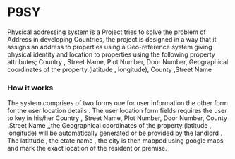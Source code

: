 # P9SY
Physical addressing system is a Project tries to solve the problem of Address in developing Countries, the project is designed in a way that it  assigns an address to properties using a Geo-reference system giving physical identity and location to properties using the following property attributes; Country , Street Name, Plot Number, Door Number, Geographical coordinates of the property.(latitude , longitude), County ,Street Name

### How it works
The system comprises of two forms one for user information the other form for the user location details . The user location form fields requires the user to key in his/her Country , Street Name, Plot Number, Door Number, County ,Street Name ,,the Geographical coordinates of the property.(latitude , longitude) will be automatically generated or be provided by the landlord . The latittude , the etate name , the city is then mapped using google maps and mark the exact location of the resident or premise.
